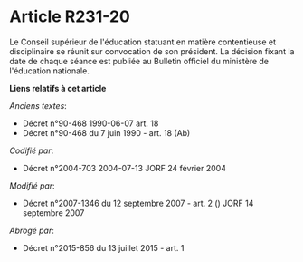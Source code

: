 # Article R231-20

Le Conseil supérieur de l'éducation statuant en matière contentieuse et disciplinaire se réunit sur convocation de son
président. La décision fixant la date de chaque séance est publiée au Bulletin officiel du ministère de l'éducation
nationale.

**Liens relatifs à cet article**

_Anciens textes_:

  - Décret n°90-468 1990-06-07 art. 18
  - Décret n°90-468 du 7 juin 1990 - art. 18 (Ab)

_Codifié par_:

  - Décret n°2004-703 2004-07-13 JORF 24 février 2004

_Modifié par_:

  - Décret n°2007-1346 du 12 septembre 2007 - art. 2 () JORF 14 septembre 2007

_Abrogé par_:

  - Décret n°2015-856 du 13 juillet 2015 - art. 1
